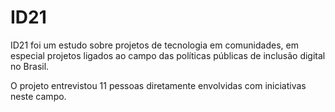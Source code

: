 # ID21

ID21 foi um estudo sobre projetos de tecnologia em comunidades, em especial projetos ligados ao campo das políticas públicas de inclusão digital no Brasil.

O projeto entrevistou 11 pessoas diretamente envolvidas com iniciativas neste campo.

